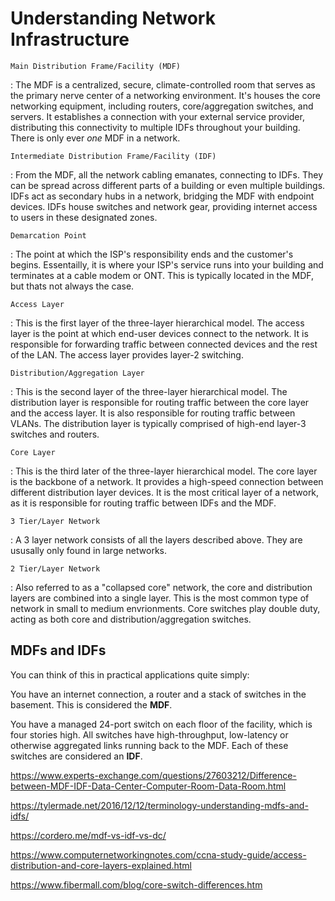 # Understanding Network Infrastructure

`Main Distribution Frame/Facility (MDF)`

:   The MDF is a centralized, secure, climate-controlled room that serves as the primary nerve center of a networking environment. It's houses the core networking equipment, including routers, core/aggregation switches, and servers. It establishes a connection with your external service provider, distributing this connectivity to multiple IDFs throughout your building. There is only ever *one* MDF in a network.

`Intermediate Distribution Frame/Facility (IDF)`

:   From the MDF, all the network cabling emanates, connecting to IDFs. They can be spread across different parts of a building or even multiple buildings. IDFs act as secondary hubs in a network, bridging the MDF with endpoint devices. IDFs house switches and network gear, providing internet access to users in these designated zones.

`Demarcation Point`

:   The point at which the ISP's responsibility ends and the customer's begins. Essentailly, it is where your ISP's service runs into your building and terminates at a cable modem or ONT. This is typically located in the MDF, but thats not always the case.

`Access Layer`

:   This is the first layer of the three-layer hierarchical model. The access layer is the point at which end-user devices connect to the network. It is responsible for forwarding traffic between connected devices and the rest of the LAN. The access layer provides layer-2 switching.

`Distribution/Aggregation Layer`

:   This is the second layer of the three-layer hierarchical model. The distribution layer is responsible for routing traffic between the core layer and the access layer. It is also responsible for routing traffic between VLANs. The distribution layer is typically comprised of high-end layer-3 switches and routers.

`Core Layer`

:   This is the third later of the three-layer hierarchical model. The core layer is the backbone of a network. It provides a high-speed connection between different distribution layer devices. It is the most critical layer of a network, as it is responsible for routing traffic between IDFs and the MDF.

`3 Tier/Layer Network`

:   A 3 layer network consists of all the layers described above. They are ususally only found in large networks.

`2 Tier/Layer Network`

:   Also referred to as a "collapsed core" network, the core and distribution layers are combined into a single layer. This is the most common type of network in small to medium envrionments. Core switches play double duty, acting as both core and distribution/aggregation switches.

## MDFs and IDFs

You can think of this in practical applications quite simply:

You have an internet connection, a router and a stack of switches in the basement. This is considered the **MDF**.

You have a managed 24-port switch on each floor of the facility, which is four stories high. All switches have high-throughput, low-latency or otherwise aggregated links running back to the MDF. Each of these switches are considered an **IDF**. 

<https://www.experts-exchange.com/questions/27603212/Difference-between-MDF-IDF-Data-Center-Computer-Room-Data-Room.html>

<https://tylermade.net/2016/12/12/terminology-understanding-mdfs-and-idfs/>

<https://cordero.me/mdf-vs-idf-vs-dc/>

<https://www.computernetworkingnotes.com/ccna-study-guide/access-distribution-and-core-layers-explained.html>

<https://www.fibermall.com/blog/core-switch-differences.htm>